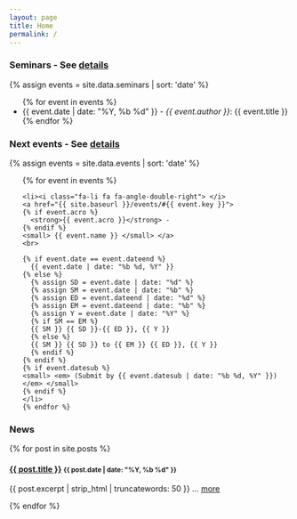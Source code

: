 ```yaml
---
layout: page
title: Home
permalink: /
---
```


### Seminars - See [details](/seminars)

<div class="card container-fluid">
  {% assign events = site.data.seminars | sort: 'date' %}
  <ul class="fa-ul">
    {% for event in events %}
    <li><i class="fa-li fa fa-angle-double-right"> </i>{{ event.date | date: "%Y, %b %d" }} -
    <em>{{ event.author }}</em>: {{ event.title }}
    </li>
    {% endfor %}
  </ul>
</div>

### Next events - See [details](/events)

<div class="card container-fluid">
  {% assign events = site.data.events | sort: 'date' %}
  <ul class="fa-ul">
    {% for event in events %}

    <li><i class="fa-li fa fa-angle-double-right"> </i>
    <a href="{{ site.baseurl }}/events/#{{ event.key }}">
    {% if event.acro %}
      <strong>{{ event.acro }}</strong> -
    {% endif %}
    <small> {{ event.name }} </small> </a>
    <br>

    {% if event.date == event.dateend %}
      {{ event.date | date: "%b %d, %Y" }}
    {% else %}
      {% assign SD = event.date | date: "%d" %}
      {% assign SM = event.date | date: "%b" %}
      {% assign ED = event.dateend | date: "%d" %}
      {% assign EM = event.dateend | date: "%b" %}
      {% assign Y = event.date | date: "%Y" %}
      {% if SM == EM %}
      {{ SM }} {{ SD }}-{{ ED }}, {{ Y }}
      {% else %}
      {{ SM }} {{ SD }} to {{ EM }} {{ ED }}, {{ Y }}
      {% endif %}
    {% endif %}
    {% if event.datesub %}
    <small> <em> (Submit by {{ event.datesub | date: "%b %d, %Y" }}) </em> </small>
    {% endif %}
    </li>
    {% endfor %}
  </ul>
</div>

### News

{% for post in site.posts %}
<div class="card container-fluid">
<h4> <a href="{{ post.url }}">{{ post.title }}</a>
<small> {{ post.date | date: "%Y, %b %d" }} </small>
</h4>
<p class="excerpt"> {{ post.excerpt | strip_html | truncatewords: 50 }}
... <a href="{{ post.url }}">more</a>
</p>
</div>
{% endfor %}
